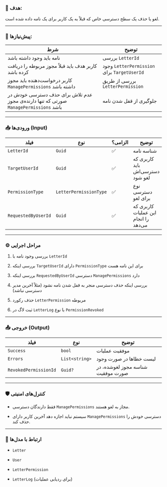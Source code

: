 

### 🎯 هدف:

لغو یا حذف یک سطح دسترسی خاص که قبلاً به یک کاربر برای یک نامه داده شده است.

---

### 🧩 پیش‌نیازها:

|شرط|توضیح|
|---|---|
|نامه باید وجود داشته باشد|بررسی `LetterId`|
|کاربر هدف باید قبلاً مجوز مربوطه را دریافت کرده باشد|وجود `LetterPermission` برای `TargetUserId`|
|کاربر درخواست‌دهنده باید مجوز `ManagePermissions` داشته باشد|بررسی از طریق `LetterPermission`|
|عدم تلاش برای حذف دسترسی خودش در صورتی که تنها دارنده‌ی مجوز `ManagePermissions` باشد|جلوگیری از قفل شدن نامه|

---

### 📥 ورودی‌ها (Input)

|فیلد|نوع|الزامی؟|توضیح|
|---|---|---|---|
|`LetterId`|`Guid`|✅|شناسه نامه|
|`TargetUserId`|`Guid`|✅|کاربری که باید دسترسی‌اش لغو شود|
|`PermissionType`|`LetterPermissionType`|✅|نوع دسترسی برای لغو|
|`RequestedByUserId`|`Guid`|✅|کاربری که این عملیات را انجام می‌دهد|

---

### ⚙️ مراحل اجرایی

1. بررسی وجود نامه با `LetterId`
    
2. بررسی اینکه `TargetUserId` دارای `PermissionType` برای این نامه هست
    
3. بررسی اینکه `RequestedByUserId` دسترسی `ManagePermissions` دارد
    
4. بررسی اینکه حذف دسترسی منجر به قفل شدن نامه نشود (مثلاً آخرین مدیر دسترسی نباشد)
    
5. حذف رکورد `LetterPermission` مربوطه
    
6. ثبت لاگ در `LetterLog` با نوع `PermissionRevoked`
    

---

### 📤 خروجی (Output)

|فیلد|نوع|توضیح|
|---|---|---|
|`Success`|`bool`|موفقیت عملیات|
|`Errors`|`List<string>`|لیست خطاها در صورت وجود|
|`RevokedPermissionId`|`Guid?`|شناسه مجوز لغوشده، در صورت موفقیت|

---

### 🛡️ کنترل‌های امنیتی

- فقط دارندگان دسترسی `ManagePermissions` مجاز به لغو هستند.
    
- سیستم نباید اجازه دهد آخرین کاربر دارای `ManagePermissions` دسترسی خودش را حذف کند.
    

---

### 🔄 ارتباط با مدل‌ها

- `Letter`
    
- `User`
    
- `LetterPermission`
    
- `LetterLog` (برای ردیابی عملیات)